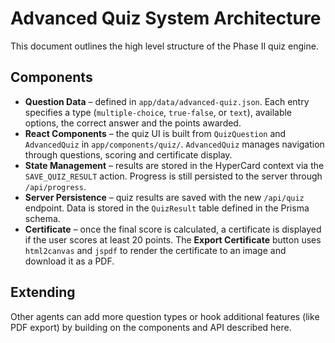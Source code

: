 # Advanced Quiz System Architecture

This document outlines the high level structure of the Phase II quiz engine.

## Components

- **Question Data** – defined in `app/data/advanced-quiz.json`. Each entry
  specifies a type (`multiple-choice`, `true-false`, or `text`), available
  options, the correct answer and the points awarded.
- **React Components** – the quiz UI is built from `QuizQuestion` and
  `AdvancedQuiz` in `app/components/quiz/`. `AdvancedQuiz` manages navigation
  through questions, scoring and certificate display.
- **State Management** – results are stored in the HyperCard context via the
  `SAVE_QUIZ_RESULT` action. Progress is still persisted to the server through
  `/api/progress`.
- **Server Persistence** – quiz results are saved with the new `/api/quiz`
  endpoint. Data is stored in the `QuizResult` table defined in the Prisma
  schema.
 - **Certificate** – once the final score is calculated, a certificate is displayed if
  the user scores at least 20 points. The **Export Certificate** button uses
  `html2canvas` and `jspdf` to render the certificate to an image and download it
  as a PDF.

## Extending

Other agents can add more question types or hook additional features (like PDF
export) by building on the components and API described here.
